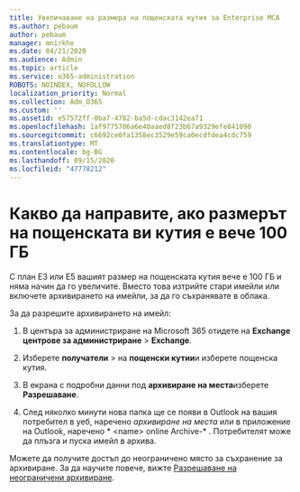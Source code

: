 ```yaml
---
title: Увеличаване на размера на пощенската кутия за Enterprise МСА
ms.author: pebaum
author: pebaum
manager: mnirkhe
ms.date: 04/21/2020
ms.audience: Admin
ms.topic: article
ms.service: o365-administration
ROBOTS: NOINDEX, NOFOLLOW
localization_priority: Normal
ms.collection: Adm_O365
ms.custom: ''
ms.assetid: e57572ff-0ba7-4782-ba5d-cdac3142ea71
ms.openlocfilehash: 1af9775706a6e40aaed8f23b67a9329efe841090
ms.sourcegitcommit: c6692ce0fa1358ec3529e59ca0ecdfdea4cdc759
ms.translationtype: MT
ms.contentlocale: bg-BG
ms.lasthandoff: 09/15/2020
ms.locfileid: "47778212"
---
```

# <a name="what-to-do-if-your-mailbox-size-is-already-100gb"></a>Какво да направите, ако размерът на пощенската ви кутия е вече 100 ГБ

С план E3 или E5 вашият размер на пощенската кутия вече е 100 ГБ и няма начин да го увеличите. Вместо това изтрийте стари имейли или включете архивирането на имейли, за да го съхранявате в облака. 
  
За да разрешите архивирането на имейл:
  
1. В центъра за администриране на Microsoft 365 отидете на **Exchange центрове за администриране** \> **Exchange**. 
    
2. Изберете **получатели** \> на **пощенски кутии**и изберете пощенска кутия. 
    
3. В екрана с подробни данни под **архивиране на места**изберете **Разрешаване**. 
    
4. След няколко минути нова папка ще се появи в Outlook на вашия потребител в уеб, наречено *архивиране на места* или в приложение на Outlook, наречено * \<name\> online Archive-* . Потребителят може да плъзга и пуска имейл в архива. 
    
Можете да получите достъп до неограничено място за съхранение за архивиране. За да научите повече, вижте [Разрешаване на неограничени архивиране](https://docs.microsoft.com/microsoft-365/compliance/enable-unlimited-archiving).
  

